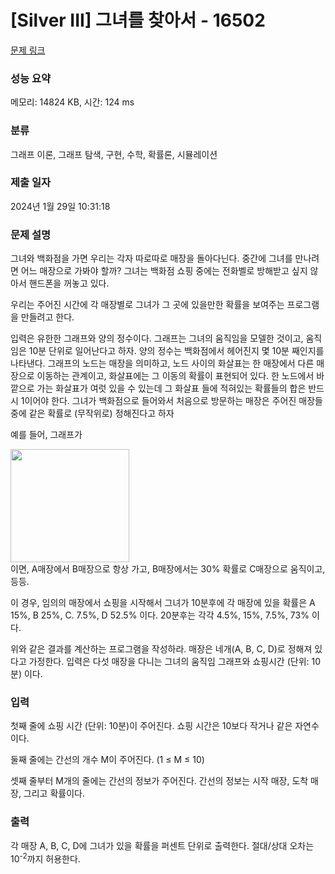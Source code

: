 # [Silver III] 그녀를 찾아서 - 16502 

[문제 링크](https://www.acmicpc.net/problem/16502) 

### 성능 요약

메모리: 14824 KB, 시간: 124 ms

### 분류

그래프 이론, 그래프 탐색, 구현, 수학, 확률론, 시뮬레이션

### 제출 일자

2024년 1월 29일 10:31:18

### 문제 설명

<p>그녀와 백화점을 가면 우리는 각자 따로따로 매장을 돌아다닌다. 중간에 그녀를 만나려면 어느 매장으로 가봐야 할까? 그녀는 백화점 쇼핑 중에는 전화벨로 방해받고 싶지 않아서 핸드폰을 꺼놓고 있다.</p>

<p>우리는 주어진 시간에 각 매장별로 그녀가 그 곳에 있을만한 확률을 보여주는 프로그램을 만들려고 한다.</p>

<p>입력은 유한한 그래프와 양의 정수이다. 그래프는 그녀의 움직임을 모델한 것이고, 움직임은 10분 단위로 일어난다고 하자. 양의 정수는 백화점에서 헤어진지 몇 10분 째인지를 나타낸다. 그래프의 노드는 매장을 의미하고, 노드 사이의 화살표는 한 매장에서 다른 매장으로 이동하는 관계이고, 화살표에는 그 이동의 확률이 표현되어 있다. 한 노드에서 바깥으로 가는 화살표가 여럿 있을 수 있는데 그 화살표 들에 적혀있는 확률들의 합은 반드시 1이어야 한다. 그녀가 백화점으로 들어와서 처음으로 방문하는 매장은 주어진 매장들 중에 같은 확률로 (무작위로) 정해진다고 하자</p>

<p>예를 들어, 그래프가</p>

<p><img alt="" src="" style="width: 190px; height: 181px;"><br>
이면, A매장에서 B매장으로 항상 가고, B매장에서는 30% 확률로 C매장으로 움직이고, 등등.</p>

<p>이 경우, 임의의 매장에서 쇼핑을 시작해서 그녀가 10분후에 각 매장에 있을 확률은 A 15%, B 25%, C. 7.5%, D 52.5% 이다. 20분후는 각각 4.5%, 15%, 7.5%, 73% 이다.</p>

<p>위와 같은 결과를 계산하는 프로그램을 작성하라. 매장은 네개(A, B, C, D)로 정해져 있다고 가정한다. 입력은 다섯 매장을 다니는 그녀의 움직임 그래프와 쇼핑시간 (단위: 10분) 이다.</p>

### 입력 

 <p>첫째 줄에 쇼핑 시간 (단위: 10분)이 주어진다. 쇼핑 시간은 10보다 작거나 같은 자연수이다.</p>

<p>둘째 줄에는 간선의 개수 M이 주어진다. (1 ≤ M ≤ 10)</p>

<p>셋째 줄부터 M개의 줄에는 간선의 정보가 주어진다. 간선의 정보는 시작 매장, 도착 매장, 그리고 확률이다.</p>

### 출력 

 <p>각 매장 A, B, C, D에 그녀가 있을 확률을 퍼센트 단위로 출력한다. 절대/상대 오차는 10<sup>-2</sup>까지 허용한다.</p>

